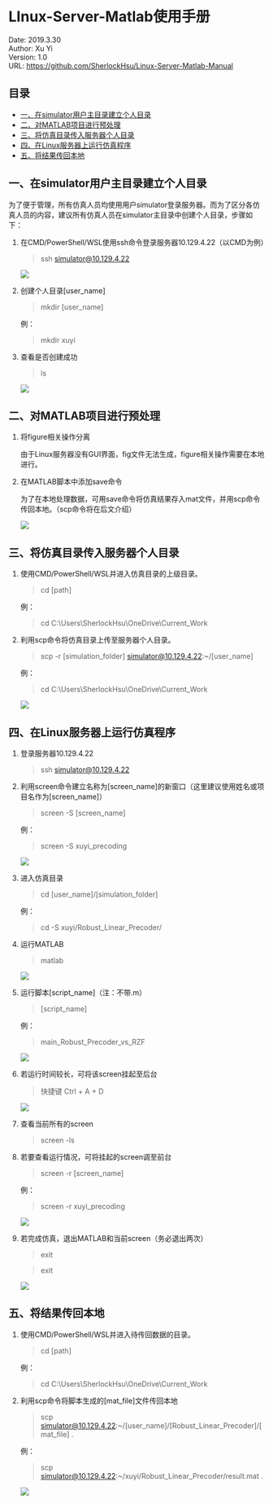 LInux-Server-Matlab使用手册
==================================================

Date: 2019.3.30     
Author: Xu Yi   
Version: 1.0    
URL: https://github.com/SherlockHsu/Linux-Server-Matlab-Manual

## 目录

- [一、在simulator用户主目录建立个人目录](#一在simulator用户主目录建立个人目录)
- [二、对MATLAB项目进行预处理](#二对matlab项目进行预处理)
- [三、将仿真目录传入服务器个人目录](#三将仿真目录传入服务器个人目录)
- [四、在Linux服务器上运行仿真程序](#四在linux服务器上运行仿真程序)
- [五、将结果传回本地](#五将结果传回本地)

## 一、在simulator用户主目录建立个人目录

为了便于管理，所有仿真人员均使用用户simulator登录服务器。而为了区分各仿真人员的内容，建议所有仿真人员在simulator主目录中创建个人目录，步骤如下：

1. 在CMD/PowerShell/WSL使用ssh命令登录服务器10.129.4.22（以CMD为例）
    > ssh simulator@10.129.4.22

    ![](picture/login.png)

2. 创建个人目录[user_name]
    > mkdir [user_name] 

    例：
    > mkdir xuyi

3. 查看是否创建成功
    > ls

    ![](picture/mkdir.png)

## 二、对MATLAB项目进行预处理
1. 将figure相关操作分离

    由于Linux服务器没有GUI界面，fig文件无法生成，figure相关操作需要在本地进行。

2. 在MATLAB脚本中添加save命令

    为了在本地处理数据，可用save命令将仿真结果存入mat文件，并用scp命令传回本地。（scp命令将在后文介绍）

    ![](picture/preset.png)

## 三、将仿真目录传入服务器个人目录
1. 使用CMD/PowerShell/WSL并进入仿真目录的上级目录。
    > cd [path]

    例：
    > cd C:\Users\SherlockHsu\OneDrive\Current_Work

2. 利用scp命令将仿真目录上传至服务器个人目录。
    > scp -r [simulation_folder] simulator@10.129.4.22:~/[user_name]

    例：
    > cd C:\Users\SherlockHsu\OneDrive\Current_Work

    ![](picture/upload.png)

## 四、在Linux服务器上运行仿真程序
1. 登录服务器10.129.4.22
    > ssh simulator@10.129.4.22

2. 利用screen命令建立名称为[screen_name]的新窗口（这里建议使用姓名或项目名作为[screen_name]）
    > screen -S [screen_name]

    例：
    > screen -S xuyi_precoding

    ![](picture/screen.png)

3. 进入仿真目录
    > cd [user_name]/[simulation_folder]

    例：
    > cd -S xuyi/Robust_Linear_Precoder/

4. 运行MATLAB
    > matlab

    ![](picture/matlab.png)

5. 运行脚本[script_name]（注：不带.m）
    > [script_name]

    例：
    > main_Robust_Precoder_vs_RZF

    ![](picture/run.png)

6. 若运行时间较长，可将该screen挂起至后台
    > 快捷键 Ctrl + A + D

    ![](picture/detach.png)

7. 查看当前所有的screen
    > screen -ls

8. 若要查看运行情况，可将挂起的screen调至前台
    > screen -r [screen_name]

    例：
    > screen -r xuyi_precoding

    ![](picture/return.png)

8. 若完成仿真，退出MATLAB和当前screen（务必退出两次）
    > exit

    > exit

    ![](picture/exit.png)

## 五、将结果传回本地
1. 使用CMD/PowerShell/WSL并进入待传回数据的目录。
    > cd [path]

    例：
    > cd C:\Users\SherlockHsu\OneDrive\Current_Work

2. 利用scp命令将脚本生成的[mat_file]文件传回本地
    > scp simulator@10.129.4.22:~/[user_name]/[Robust_Linear_Precoder]/[mat_file] .

    例：
    > scp simulator@10.129.4.22:~/xuyi/Robust_Linear_Precoder/result.mat .

    ![](picture/result.png)